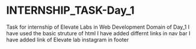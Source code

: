 # INTERNSHIP_TASK-Day_1
Task for internship of Elevate Labs in Web Development Domain of Day_1
I have used the basic struture of html 
I have added differnt links in nav bar 
I have added link of Elevate lab instagram in footer


